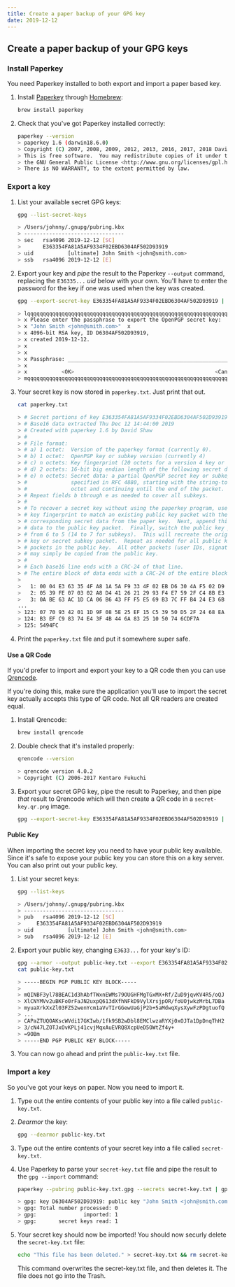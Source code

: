```yaml
---
title: Create a paper backup of your GPG key
date: 2019-12-12
---
```


## Create a paper backup of your GPG keys

### Install Paperkey

You need Paperkey installed to both export and import a paper based key.

1. Install [Paperkey](https://www.jabberwocky.com/software/paperkey/) through [Homebrew](https://brew.sh/):

    ```bash
    brew install paperkey
    ```

2. Check that you've got Paperkey installed correctly:

    ```bash
    paperkey --version
    > paperkey 1.6 (darwin18.6.0)
    > Copyright (C) 2007, 2008, 2009, 2012, 2013, 2016, 2017, 2018 David Shaw <dshaw@jabberwocky.com>
    > This is free software.  You may redistribute copies of it under the terms of
    > the GNU General Public License <http://www.gnu.org/licenses/gpl.html>.
    > There is NO WARRANTY, to the extent permitted by law.
    ```

### Export a key

1. List your available secret GPG keys:

    ```bash
    gpg --list-secret-keys

    > /Users/johnny/.gnupg/pubring.kbx
    > --------------------------------
    > sec   rsa4096 2019-12-12 [SC]
    >       E363354FA81A5AF9334F02EBD6304AF502D93919
    > uid           [ultimate] John Smith <john@smith.com>
    > ssb   rsa4096 2019-12-12 [E]
    ```

2. Export your key and _pipe_ the result to the Paperkey `--output` command, replacing the `E36335...` _uid_ below with your own. You'll have to enter the password for the key if one was used when the key was created.

    ```bash
    gpg --export-secret-key E363354FA81A5AF9334F02EBD6304AF502D93919 | paperkey --output paperkey.txt

    > lqqqqqqqqqqqqqqqqqqqqqqqqqqqqqqqqqqqqqqqqqqqqqqqqqqqqqqqqqqqqqqqqqqqqqqqqqqqqqk
    > x Please enter the passphrase to export the OpenPGP secret key:               x
    > x "John Smith <john@smith.com>"  x
    > x 4096-bit RSA key, ID D6304AF502D93919,                                      x
    > x created 2019-12-12.                                                         x
    > x                                                                             x
    > x                                                                             x
    > x Passphrase: _______________________________________________________________ x
    > x                                                                             x
    > x           <OK>                                             <Cancel>         x
    > mqqqqqqqqqqqqqqqqqqqqqqqqqqqqqqqqqqqqqqqqqqqqqqqqqqqqqqqqqqqqqqqqqqqqqqqqqqqqqj
    ```

3. Your secret key is now stored in `paperkey.txt`. Just print that out.

    ```bash
    cat paperkey.txt

    > # Secret portions of key E363354FA81A5AF9334F02EBD6304AF502D93919
    > # Base16 data extracted Thu Dec 12 14:44:00 2019
    > # Created with paperkey 1.6 by David Shaw
    > #
    > # File format:
    > # a) 1 octet:  Version of the paperkey format (currently 0).
    > # b) 1 octet:  OpenPGP key or subkey version (currently 4)
    > # c) n octets: Key fingerprint (20 octets for a version 4 key or subkey)
    > # d) 2 octets: 16-bit big endian length of the following secret data
    > # e) n octets: Secret data: a partial OpenPGP secret key or subkey packet as
    > #              specified in RFC 4880, starting with the string-to-key usage
    > #              octet and continuing until the end of the packet.
    > # Repeat fields b through e as needed to cover all subkeys.
    > #
    > # To recover a secret key without using the paperkey program, use the
    > # key fingerprint to match an existing public key packet with the
    > # corresponding secret data from the paper key.  Next, append this secret
    > # data to the public key packet.  Finally, switch the public key packet tag
    > # from 6 to 5 (14 to 7 for subkeys).  This will recreate the original secret
    > # key or secret subkey packet.  Repeat as needed for all public key or subkey
    > # packets in the public key.  All other packets (user IDs, signatures, etc.)
    > # may simply be copied from the public key.
    > #
    > # Each base16 line ends with a CRC-24 of that line.
    > # The entire block of data ends with a CRC-24 of the entire block of data.
    >
    >   1: 00 04 E3 63 35 4F A8 1A 5A F9 33 4F 02 EB D6 30 4A F5 02 D9 39 19 494042
    >   2: 05 39 FE 07 03 02 A8 D4 41 26 21 29 93 F4 E7 59 2F C4 8B E3 22 C3 E5C919
    >   3: 0A BE 63 AC 1D CA 06 B6 43 FF F5 E5 69 B3 7C FF B4 24 E3 6B 3C DD 3BEEE4
    ...
    > 123: 07 70 93 42 01 1D 9F 08 5E 25 EF 15 C5 39 50 D5 2F 24 68 EA F3 52 088714
    > 124: B3 EF C9 83 74 E4 3F 4B 44 6A 83 25 10 50 74 6CDF7A
    > 125: 5494FC
    ```

4. Print the `paperkey.txt` file and put it somewhere super safe.

#### Use a QR Code

If you'd prefer to import and export your key to a QR code then you can use [Qrencode](https://formulae.brew.sh/formula/qrencode).

If you're doing this, make sure the application you'll use to import the secret key actually accepts this type of QR code. Not all QR readers are created equal.

1. Install Qrencode:

    ```bash
    brew install qrencode
    ```

2. Double check that it's installed properly:

    ```bash
    qrencode --version

    > qrencode version 4.0.2
    > Copyright (C) 2006-2017 Kentaro Fukuchi
    ```

3. Export your secret GPG key, pipe the result to Paperkey, and then pipe _that_ result to Qrencode which will then create a QR code in a `secret-key.qr.png` image.

    ```bash
    gpg --export-secret-key E363354FA81A5AF9334F02EBD6304AF502D93919 | paperkey --output-type raw | qrencode --8bit --output secret-key.qr.png
    ```

#### Public Key

When importing the secret key you need to have your public key available. Since it's safe to expose your public key you can store this on a key server. You can also print out your public key.

1. List your secret keys:

    ```bash
    gpg --list-keys

    > /Users/johnny/.gnupg/pubring.kbx
    > --------------------------------
    > pub   rsa4096 2019-12-12 [SC]
    >     E363354FA81A5AF9334F02EBD6304AF502D93919
    > uid           [ultimate] John Smith <john@smith.com>
    > sub   rsa4096 2019-12-12 [E]
    ```

2. Export your public key, changing `E3633...` for your key's ID:

    ```bash
    gpg --armor --output public-key.txt --export E363354FA81A5AF9334F02EBD6304AF502D93919
    cat public-key.txt

    > -----BEGIN PGP PUBLIC KEY BLOCK-----
    >
    > mQINBF3yl78BEAC1d3hAbfTWxnEWMs79OUGHFMgTGxMX+Rf/ZuD9jqvKV4R5/oQJ
    > XlCNYMVv2uBKFo0rFaJN2uxpQ613dXfhNFkD9VylXrsjpOR/foUOjwkzMrbL7DBa
    > myuaXrkXxZl03FZ52wenYcm1aVvTIrGGewUaGjP2b+5aMdwqXysXywFzPDgtuofQ
    > ...
    > CAPaZTUQOAKscWVdi17GKIwb/1fk9SB2wDbl8EMClwzaRYXj0xOJTa1DpDnqThH2
    > 3/cN47LZOTJxOvKPLj41cvjMqxAuEVRQ8XcpUeD5OWtZf4y+
    > =9OBm
    > -----END PGP PUBLIC KEY BLOCK-----
    ```

3. You can now go ahead and print the `public-key.txt` file.

### Import a key

So you've got your keys on paper. Now you need to import it.

1. Type out the entire contents of your public key into a file called `public-key.txt`.
2. _Dearmor_ the key:

    ```bash
    gpg --dearmor public-key.txt
    ```

3. Type out the entire contents of your secret key into a file called `secret-key.txt`.
4. Use Paperkey to parse your `secret-key.txt` file and pipe the result to the `gpg --import` command:

    ```bash
    paperkey --pubring public-key.txt.gpg --secrets secret-key.txt | gpg --import

    > gpg: key D6304AF502D93919: public key "John Smith <john@smith.com>" imported
    > gpg: Total number processed: 0
    > gpg:               imported: 1
    > gpg:       secret keys read: 1
    ```

5. Your secret key should now be imported! You should now securly delete the `secret-key.txt` file:

    ```bash
    echo "This file has been deleted." > secret-key.txt && rm secret-key.txt
    ```

    This command overwrites the secret-key.txt file, and then deletes it. The file does not go into the Trash.
